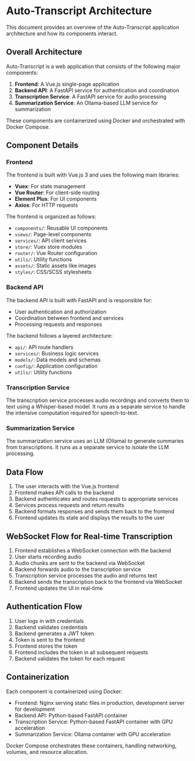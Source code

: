 # Auto-Transcript Architecture

This document provides an overview of the Auto-Transcript application architecture and how its components interact.

## Overall Architecture

Auto-Transcript is a web application that consists of the following major components:

1. **Frontend**: A Vue.js single-page application
2. **Backend API**: A FastAPI service for authentication and coordination
3. **Transcription Service**: A FastAPI service for audio processing
4. **Summarization Service**: An Ollama-based LLM service for summarization

These components are containerized using Docker and orchestrated with Docker Compose.

## Component Details

### Frontend

The frontend is built with Vue.js 3 and uses the following main libraries:

- **Vuex**: For state management
- **Vue Router**: For client-side routing
- **Element Plus**: For UI components
- **Axios**: For HTTP requests

The frontend is organized as follows:

- `components/`: Reusable UI components
- `views/`: Page-level components
- `services/`: API client services
- `store/`: Vuex store modules
- `router/`: Vue Router configuration
- `utils/`: Utility functions
- `assets/`: Static assets like images
- `styles/`: CSS/SCSS stylesheets

### Backend API

The backend API is built with FastAPI and is responsible for:

- User authentication and authorization
- Coordination between frontend and services
- Processing requests and responses

The backend follows a layered architecture:

- `api/`: API route handlers
- `services/`: Business logic services
- `models/`: Data models and schemas
- `config/`: Application configuration
- `utils/`: Utility functions

### Transcription Service

The transcription service processes audio recordings and converts them to text using a Whisper-based model. It runs as a separate service to handle the intensive computation required for speech-to-text.

### Summarization Service

The summarization service uses an LLM (Ollama) to generate summaries from transcriptions. It runs as a separate service to isolate the LLM processing.

## Data Flow

1. The user interacts with the Vue.js frontend
2. Frontend makes API calls to the backend
3. Backend authenticates and routes requests to appropriate services
4. Services process requests and return results
5. Backend formats responses and sends them back to the frontend
6. Frontend updates its state and displays the results to the user

## WebSocket Flow for Real-time Transcription

1. Frontend establishes a WebSocket connection with the backend
2. User starts recording audio
3. Audio chunks are sent to the backend via WebSocket
4. Backend forwards audio to the transcription service
5. Transcription service processes the audio and returns text
6. Backend sends the transcription back to the frontend via WebSocket
7. Frontend updates the UI in real-time

## Authentication Flow

1. User logs in with credentials
2. Backend validates credentials
3. Backend generates a JWT token
4. Token is sent to the frontend
5. Frontend stores the token
6. Frontend includes the token in all subsequent requests
7. Backend validates the token for each request

## Containerization

Each component is containerized using Docker:

- Frontend: Nginx serving static files in production, development server for development
- Backend API: Python-based FastAPI container
- Transcription Service: Python-based FastAPI container with GPU acceleration
- Summarization Service: Ollama container with GPU acceleration

Docker Compose orchestrates these containers, handling networking, volumes, and resource allocation.